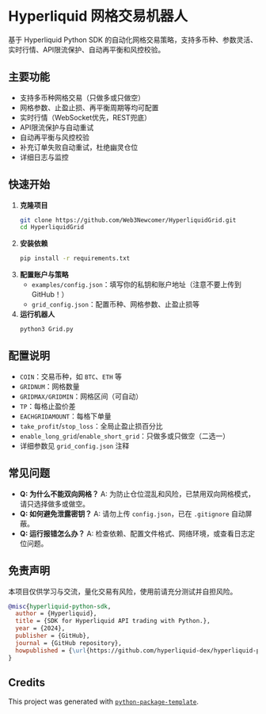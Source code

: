 # Hyperliquid 网格交易机器人

基于 Hyperliquid Python SDK 的自动化网格交易策略，支持多币种、参数灵活、实时行情、API限流保护、自动再平衡和风控校验。

## 主要功能
- 支持多币种网格交易（只做多或只做空）
- 网格参数、止盈止损、再平衡周期等均可配置
- 实时行情（WebSocket优先，REST兜底）
- API限流保护与自动重试
- 自动再平衡与风控校验
- 补充订单失败自动重试，杜绝幽灵仓位
- 详细日志与监控

## 快速开始
1. **克隆项目**
   ```bash
   git clone https://github.com/Web3Newcomer/HyperliquidGrid.git
   cd HyperliquidGrid
   ```
2. **安装依赖**
   ```bash
   pip install -r requirements.txt
   ```
3. **配置账户与策略**
   - `examples/config.json`：填写你的私钥和账户地址（注意不要上传到GitHub！）
   - `grid_config.json`：配置币种、网格参数、止盈止损等
4. **运行机器人**
   ```bash
   python3 Grid.py
   ```

## 配置说明
- `COIN`：交易币种，如 `BTC`、`ETH` 等
- `GRIDNUM`：网格数量
- `GRIDMAX/GRIDMIN`：网格区间（可自动）
- `TP`：每格止盈价差
- `EACHGRIDAMOUNT`：每格下单量
- `take_profit`/`stop_loss`：全局止盈止损百分比
- `enable_long_grid`/`enable_short_grid`：只做多或只做空（二选一）
- 详细参数见 `grid_config.json` 注释

## 常见问题
- **Q: 为什么不能双向网格？**
  A: 为防止仓位混乱和风险，已禁用双向网格模式，请只选择做多或做空。
- **Q: 如何避免泄露密钥？**
  A: 请勿上传 `config.json`，已在 `.gitignore` 自动屏蔽。
- **Q: 运行报错怎么办？**
  A: 检查依赖、配置文件格式、网络环境，或查看日志定位问题。

## 免责声明
本项目仅供学习与交流，量化交易有风险，使用前请充分测试并自担风险。

```bibtex
@misc{hyperliquid-python-sdk,
  author = {Hyperliquid},
  title = {SDK for Hyperliquid API trading with Python.},
  year = {2024},
  publisher = {GitHub},
  journal = {GitHub repository},
  howpublished = {\url{https://github.com/hyperliquid-dex/hyperliquid-python-sdk}}
}
```

## Credits

This project was generated with [`python-package-template`](https://github.com/TezRomacH/python-package-template).

